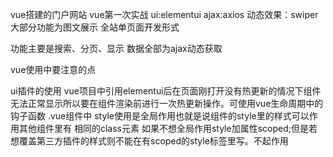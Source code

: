 vue搭建的门户网站
vue第一次实战
ui:elementui
ajax:axios
动态效果：swiper
大部分功能为图文展示
全站单页面开发形式

功能主要是搜索、分页、显示
数据全部为ajax动态获取


vue使用中要注意的点

   ui插件的使用
   vue项目中引用elementui后在页面刚打开没有热更新的情况下组件无法正常显示所以要在组件渲染前进行一次热更新操作。可使用vue生命周期中的钩子函数
   .vue组件中 style使用是全局作用也就是说组件的style里的样式可以作用其他组件里有 相同的class元素
        如果不想全局作用style加属性scoped;但是若想覆盖第三方插件的样式则不能在有scoped的style标签里写。不起作用

